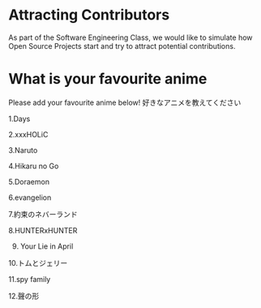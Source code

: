# Attracting Contributors
As part of the Software Engineering Class, we would like to simulate how Open Source Projects start and try to attract potential contributions.

# What is your favourite anime 
Please add your favourite anime below!
好きなアニメを教えてください

1.Days

2.xxxHOLiC

3.Naruto

4.Hikaru no Go

5.Doraemon

6.evangelion

7.約束のネバーランド

8.HUNTERxHUNTER

9. Your Lie in April

10.トムとジェリー

11.spy family

12.聲の形
